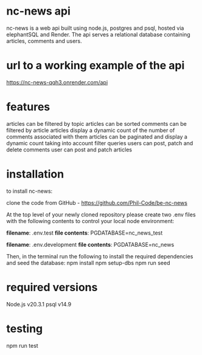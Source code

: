 # nc-news api

nc-news is a web api built using node.js, postgres and psql, hosted via elephantSQL and Render. The api serves a relational database containing articles, comments and users. 

# url to a working example of the api

https://nc-news-qqh3.onrender.com/api

# features

articles can be filtered by topic
articles can be sorted
comments can be filtered by article
articles display a dynamic count of the number of comments associated with them
articles can be paginated and display a dynamic count taking into account filter queries
users can post, patch and delete comments
user can post and patch articles


# installation

to install nc-news:

clone the code from GitHub - https://github.com/Phil-Code/be-nc-news

At the top level of your newly cloned repository please create two .env files with the following contents to control your local node environment:

**filename**: .env.test
**file contents**: PGDATABASE=nc_news_test

**filename**: .env.development
**file contents**: PGDATABASE=nc_news

Then, in the terminal run the following to install the required dependencies and seed the database:
npm install 
npm setup-dbs
npm run seed

# required versions

Node.js v20.3.1
psql v14.9

# testing

npm run test 
